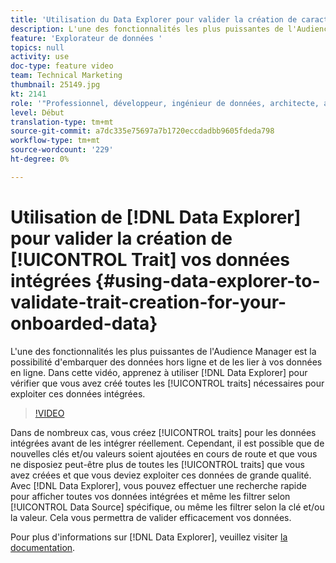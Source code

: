 ```yaml
---
title: 'Utilisation du Data Explorer pour valider la création de caractéristiques pour vos données intégrées '
description: L'une des fonctionnalités les plus puissantes de l'Audience Manager est la possibilité d'embarquer des données hors ligne et de les lier à vos données en ligne. Dans cette vidéo, découvrez comment utiliser le Data Explorer pour vérifier que vous avez créé toutes les caractéristiques nécessaires pour exploiter ces données intégrées.
feature: 'Explorateur de données '
topics: null
activity: use
doc-type: feature video
team: Technical Marketing
thumbnail: 25149.jpg
kt: 2141
role: '"Professionnel, développeur, ingénieur de données, architecte, architecte de données, administrateur, responsable"'
level: Début
translation-type: tm+mt
source-git-commit: a7dc335e75697a7b1720eccdadbb9605fdeda798
workflow-type: tm+mt
source-wordcount: '229'
ht-degree: 0%

---
```



# Utilisation de [!DNL Data Explorer] pour valider la création de [!UICONTROL Trait] vos données intégrées {#using-data-explorer-to-validate-trait-creation-for-your-onboarded-data}

L&#39;une des fonctionnalités les plus puissantes de l&#39;Audience Manager est la possibilité d&#39;embarquer des données hors ligne et de les lier à vos données en ligne. Dans cette vidéo, apprenez à utiliser [!DNL Data Explorer] pour vérifier que vous avez créé toutes les [!UICONTROL traits] nécessaires pour exploiter ces données intégrées.

>[!VIDEO](https://video.tv.adobe.com/v/25149/?quality=12)

Dans de nombreux cas, vous créez [!UICONTROL traits] pour les données intégrées avant de les intégrer réellement. Cependant, il est possible que de nouvelles clés et/ou valeurs soient ajoutées en cours de route et que vous ne disposiez peut-être plus de toutes les [!UICONTROL traits] que vous avez créées et que vous deviez exploiter ces données de grande qualité. Avec [!DNL Data Explorer], vous pouvez effectuer une recherche rapide pour afficher toutes vos données intégrées et même les filtrer selon [!UICONTROL Data Source] spécifique, ou même les filtrer selon la clé et/ou la valeur. Cela vous permettra de valider efficacement vos données.

Pour plus d&#39;informations sur [!DNL Data Explorer], veuillez visiter [la documentation](https://experiencecloud.adobe.com/resources/help/en_US/aam/data-explorer.html).